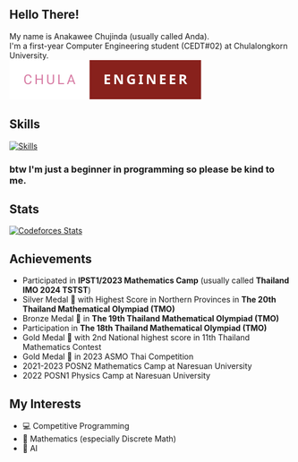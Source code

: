 ## Hello There!
My name is Anakawee Chujinda (usually called Anda).  
I'm a first-year Computer Engineering student (CEDT#02) at Chulalongkorn University.  
![forthebadge](https://github.com/CEDT-Chula/For-The-Cedt-Badge/blob/main/badges/chula-engineer.svg?raw=true)
## Skills
[![Skills](https://skillicons.dev/icons?i=cpp,latex)](https://skillicons.dev)
### btw I'm just a beginner in programming so please be kind to me.
## Stats 
[![Codeforces Stats](https://codeforces-readme-stats.vercel.app/api/card?username=anda130249)](https://codeforces.com/profile/anda130249)
## Achievements
- Participated in **IPST1/2023 Mathematics Camp** (usually called **Thailand IMO 2024 TSTST**)
- Silver Medal 🥈 with Highest Score in Northern Provinces in **The 20th Thailand Mathematical Olympiad (TMO)**
- Bronze Medal 🥉 in **The 19th Thailand Mathematical Olympiad (TMO)**
- Participation in **The 18th Thailand Mathematical Olympiad (TMO)**
- Gold Medal 🥇 with 2nd National highest score in 11th Thailand Mathematics Contest
- Gold Medal 🥇 in 2023 ASMO Thai Competition
- 2021-2023 POSN2 Mathematics Camp at Naresuan University
- 2022 POSN1 Physics Camp at Naresuan University
## My Interests
- 💻 Competitive Programming
- 📐 Mathematics (especially Discrete Math)
- 🤖 AI
